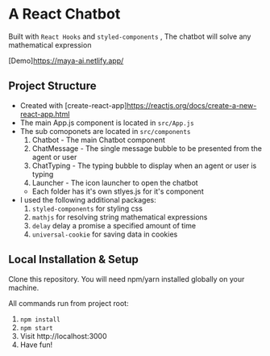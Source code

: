 # A React Chatbot
Built with `React Hooks` and `styled-components` , The chatbot will solve any mathematical expression

[Demo]https://maya-ai.netlify.app/

## Project Structure
* Created with [create-react-app]https://reactjs.org/docs/create-a-new-react-app.html
* The main App.js component is located in `src/App.js`
* The sub comoponets are located in `src/components`
    1. Chatbot - The main Chatbot component
    2. ChatMessage - The single message bubble to be presented from the agent or user
    3. ChatTyping - The typing bubble to display when an agent or user is typing
    4. Launcher - The icon launcher to open the chatbot
    * Each folder has it's own stlyes.js for it's component
* I used the following additional packages:
    1. `styled-components` for styling css
    2. `mathjs` for resolving string mathematical expressions
    3. `delay` delay a promise a specified amount of time
    4. `universal-cookie` for saving data in cookies


## Local Installation & Setup
Clone this repository. You will need npm/yarn installed globally on your machine.

All commands run from project root:
1. `npm install`
2. `npm start`
6. Visit http://localhost:3000
7. Have fun!


